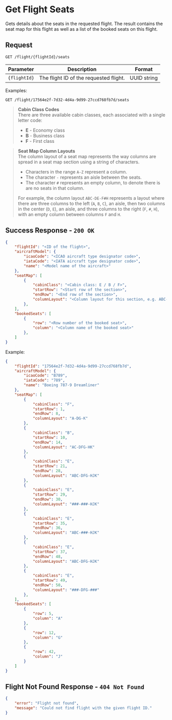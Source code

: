# Get Flight Seats

Gets details about the seats in the requested flight. The result contains the seat map for this flight as well as a list of the booked seats on this flight.

## Request
```http
GET /flight/{flightId}/seats
```

| Parameter    | Description                            | Format      |
| ------------ | -------------------------------------- | ----------- |
| `{flightId}` | The flight ID of the requested flight. | UUID string |

Examples:
```http
GET /flight/17564e2f-7d32-4d4a-9d99-27ccd768fb7d/seats
```

> **Cabin Class Codes**  
> There are three available cabin classes, each associated with a single letter code:
> - **E** - Economy class
> - **B** - Business class
> - **F** - First class

> **Seat Map Column Layouts**  
> The column layout of a seat map represents the way columns are spread in a seat map section using a string of characters.
> - Characters in the range `A-Z` represent a column.
> - The character `-` represents an aisle between the seats.
> - The character `#` represents an empty column, to denote there is are no seats in that column.
>
> For example, the column layout `ABC-DE-F#H` represents a layout where there are three columns to the left (`A`, `B`, `C`), an aisle, then two columns in the center (`D`, `E`), an aisle, and three columns to the right (`F`, `#`, `H`), with an empty column between columns `F` and `H`.

## Success Response - `200 OK`

```json
{
    "flightId": "<ID of the flight>",
    "aircraftModel": {
        "icaoCode": "<ICAO aircraft type designator code>",
        "iataCode": "<IATA aircraft type designator code>",
        "name": "<Model name of the aircraft>"
    },
    "seatMap": [
        {
            "cabinClass": "<Cabin class: E / B / F>",
            "startRow": "<Start row of the section>",
            "endRow": "<End row of the section>",
            "columnLayout": "<Column layout for this section, e.g. ABC-DE-F#H>"
        },
    ],
    "bookedSeats": [
        {
            "row": "<Row number of the booked seat>",
            "column": "<Column name of the booked seat>"
        },
    ]
}
```

Example:
```json
{
    "flightId": "17564e2f-7d32-4d4a-9d99-27ccd768fb7d",
    "aircraftModel": {
        "icaoCode": "B789",
        "iataCode": "789",
        "name": "Boeing 787-9 Dreamliner"
    },
    "seatMap": [
        {
            "cabinClass": "F",
            "startRow": 1,
            "endRow": 8,
            "columnLayout": "A-DG-K"
        },
        {
            "cabinClass": "B",
            "startRow": 10,
            "endRow": 14,
            "columnLayout": "AC-DFG-HK"
        },
        {
            "cabinClass": "E",
            "startRow": 21,
            "endRow": 28,
            "columnLayout": "ABC-DFG-HJK"
        },
        {
            "cabinClass": "E",
            "startRow": 29,
            "endRow": 30,
            "columnLayout": "###-###-HJK"
        },
        {
            "cabinClass": "E",
            "startRow": 35,
            "endRow": 36,
            "columnLayout": "ABC-###-HJK"
        },
        {
            "cabinClass": "E",
            "startRow": 37,
            "endRow": 48,
            "columnLayout": "ABC-DFG-HJK"
        },
        {
            "cabinClass": "E",
            "startRow": 49,
            "endRow": 50,
            "columnLayout": "###-DFG-###"
        },
    ],
    "bookedSeats": [
        {
            "row": 5,
            "column": "A"
        },
        {
            "row": 12,
            "column": "G"
        },
        {
            "row": 42,
            "column": "J"
        }
    ]
}
```

## Flight Not Found Response - `404 Not Found`

```json
{
    "error": "Flight not found",
    "message": "Could not find flight with the given flight ID."
}
```
